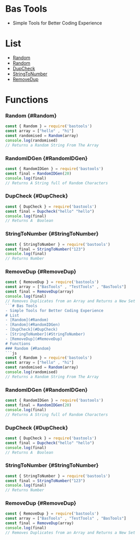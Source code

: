 # Bas Tools
- Simple Tools for Better Coding Experience
# List
- [Random](#Random)
- [Random](#RandomIDGen)
- [DupCheck](#DupCheck)
- [StringToNumber](#StringToNumber)
- [RemoveDup](#RemoveDup)
# Functions
### Random {#Random}
```js
const { Random } = require('bastools')
const array = ["hello" , "hi"]
const randomised = Random(array)
console.log(randomised)
// Returns a Random String From The Array
```
### RandomIDGen {#RandomIDGen}
```js
const { RandomIDGen } = require('bastools')
const final = RandomIDGen(20)
console.log(final)
// Returns A String full of Random Characters
```
### DupCheck {#DupCheck}
```js
const { DupCheck } = require('bastools')
const final = Dupcheck("hello" "hello")
console.log(final)
// Returns A  Boolean
```
### StringToNumber {#StringToNumber}
```js
const { StringToNumber } = require('bastools')
const final = StringToNumber("123")
console.log(final)
// Returns Number
```
### RemoveDup {#RemoveDup}
```js
const { RemoveDup } = require('bastools')
const array = ["BasTools" , "TestTools" , "BasTools"]
const final = RemoveDup(array)
console.log(final)
// Removes Duplicates from an Array and Returns a New Set
```# Bas Tools
- Simple Tools for Better Coding Experience
# List
- [Random](#Random)
- [Random](#RandomIDGen)
- [DupCheck](#DupCheck)
- [StringToNumber](#StringToNumber)
- [RemoveDup](#RemoveDup)
# Functions
### Random {#Random}
```js
const { Random } = require('bastools')
const array = ["hello" , "hi"]
const randomised = Random(array)
console.log(randomised)
// Returns a Random String From The Array
```
### RandomIDGen {#RandomIDGen}
```js
const { RandomIDGen } = require('bastools')
const final = RandomIDGen(20)
console.log(final)
// Returns A String full of Random Characters
```
### DupCheck {#DupCheck}
```js
const { DupCheck } = require('bastools')
const final = Dupcheck("hello" "hello")
console.log(final)
// Returns A  Boolean
```
### StringToNumber {#StringToNumber}
```js
const { StringToNumber } = require('bastools')
const final = StringToNumber("123")
console.log(final)
// Returns Number
```
### RemoveDup {#RemoveDup}
```js
const { RemoveDup } = require('bastools')
const array = ["BasTools" , "TestTools" , "BasTools"]
const final = RemoveDup(array)
console.log(final)
// Removes Duplicates from an Array and Returns a New Set
```
